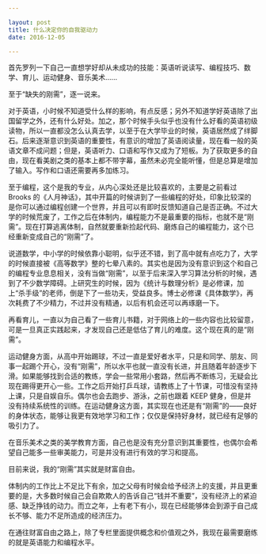 ```yaml
---

layout: post
title: 什么决定你的自我驱动力
date: 2016-12-05

---
```


首先罗列一下自己一直想学好却从未成功的技能：英语听说读写、编程技巧、数学、育儿、运动健身、音乐美术……

至于“缺失的刚需”，逐一说来。

对于英语，小时候不知道受什么样的影响，有点反感；另外不知道学好英语除了出国留学之外，还有什么好处。加之，那个时候手头似乎也没有什么好看的英语初级读物，所以一直都没怎么认真去学，以至于在大学毕业的时候，英语居然成了绊脚石。后来逐渐意识到英语的重要性，有意识的增加了英语阅读量，现在看一般的英语文章不成问题；但是，英语听力、口语和写作又成为了短板。为了获取更多的自由，现在看美剧之类的基本上都不带字幕，虽然未必完全能听懂，但是总算是增加了输入。写作和口语还需要再多加练习。

至于编程，这个是我的专业，从内心深处还是比较喜欢的，主要是之前看过 Brooks 的《人月神话》，其中开篇的时候讲到了一些编程的好处，印象比较深的是你可以通过编程创建一个世界，并且可以有即时反馈知道自己是否正确。不过大学的时候荒废了，工作之后在体制内，编程能力不是最重要的指标，也就不是“刚需”。现在打算逃离体制，自然就要重新捡起代码、磨炼自己的编程能力，这个已经重新变成自己的“刚需”了。

说道数学，中小学的时候依靠小聪明，似乎还不错，到了高中就有点吃力了，大学的时候直接被《高等数学》整的七晕八素的。其实也是因为没有意识到这个和自己的编程专业息息相关，没有当做“刚需”，以至于后来深入学习算法分析的时候，遇到了不少数学障碍。上研究生的时候，因为《统计与数理分析》是必修课，加上“杀手级”的老师，倒是下了一些功夫，受益良多。博士必修课《具体数学》，再次耗费了不少精力，不过并没有精通，以后有机会还可以再琢磨一下。

再看育儿，一直以为自己看了一些育儿书籍，对于网络上的一些内容也比较留意，可是一旦真正实践起来，才发现自己还是低估了育儿的难度。这个现在真的是“刚需”。

运动健身方面，从高中开始踢球，不过一直是爱好者水平，只是和同学、朋友、同事一起踢个开心，没有“刚需”，所以水平也就一直没有长进，并且随着年龄逐步下滑。如果能够找到合适的教练，学会一些常用小套路，然后再不断练习，无疑会比现在踢得更开心一些。工作之后开始打乒乓球，请教练上了十节课，可惜没有坚持上课，只是自娱自乐。偶尔也会去跑步、游泳，之前也跟着 KEEP 健身，但是并没有持续系统性的训练。在运动健身这方面，其实现在也还是有“刚需”的——良好的身体状态，能够让我更有效地学习和工作；仅仅是保持好身材，就已经有足够的吸引力了。

在音乐美术之类的美学教育方面，自己也是没有充分意识到其重要性，也偶尔会希望自己能多一些审美能力，可是并没有进行有效的学习和提高。

目前来说，我的“刚需”其实就是财富自由。

体制内的工作比上不足比下有余，加之父母有时候会给予经济上的支援，并且更重要的是，大多数时候自己会自欺欺人的告诉自己“钱并不重要”，没有经济上的紧迫感、缺乏挣钱的动力。而立之年，上有老下有小，现在已经能够体会到源于自己成长不够、能力不足所造成的经济压力。

在通往财富自由之路上，除了专栏里面提供概念和价值观之外，我现在最需要磨练的就是英语能力和编程水平。
